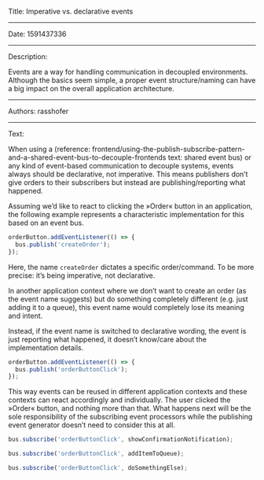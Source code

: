 Title: Imperative vs. declarative events

-----

Date: 1591437336

-----

Description:

Events are a way for handling communication in decoupled environments. Although the basics seem simple, a proper event structure/naming can have a big impact on the overall application architecture.

-----

Authors: rasshofer

-----

Text:

When using a (reference: frontend/using-the-publish-subscribe-pattern-and-a-shared-event-bus-to-decouple-frontends text: shared event bus) or any kind of event-based communication to decouple systems, events always should be declarative, not imperative. This means publishers don’t give orders to their subscribers but instead are publishing/reporting what happened.

Assuming we’d like to react to clicking the »Order« button in an application, the following example represents a characteristic implementation for this based on an event bus.

```js
orderButton.addEventListener(() => {
  bus.publish('createOrder');
});
```

Here, the name `createOrder` dictates a specific order/command. To be more precise: it’s being imperative, not declarative.

In another application context where we don’t want to create an order (as the event name suggests) but do something completely different (e.g. just adding it to a queue), this event name would completely lose its meaning and intent.

Instead, if the event name is switched to declarative wording, the event is just reporting what happened, it doesn’t know/care about the implementation details.

```js
orderButton.addEventListener(() => {
  bus.publish('orderButtonClick');
});
```

This way events can be reused in different application contexts and these contexts can react accordingly and individually. The user clicked the »Order« button, and nothing more than that. What happens next will be the sole responsibility of the subscribing event processors while the publishing event generator doesn’t need to consider this at all.

```js
bus.subscribe('orderButtonClick', showConfirmationNotification);

bus.subscribe('orderButtonClick', addItemToQueue);

bus.subscribe('orderButtonClick', doSomethingElse);
```
